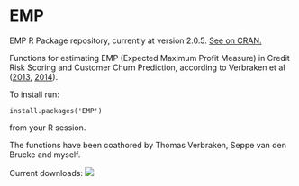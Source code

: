 # EMP

EMP R Package repository, currently at version 2.0.5. [See on CRAN.](https://cran.r-project.org/web/packages/EMP/index.html)

Functions for estimating EMP (Expected Maximum Profit Measure) in Credit Risk Scoring and Customer Churn Prediction, according to Verbraken et al ([2013](https://doi.org/10.1109/TKDE.2012.50), [2014](https://doi.org/10.1016/j.ejor.2014.04.001)).

To install run:

```
install.packages('EMP')
```
from your R session.

The functions have been coathored by Thomas Verbraken, Seppe van den Brucke and myself.

Current downloads: ![](https://cranlogs.r-pkg.org/badges/grand-total/EMP)
